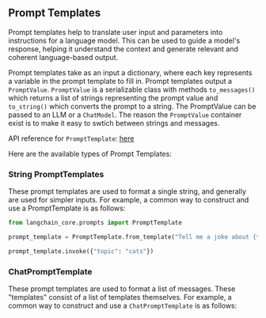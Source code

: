 ## Prompt Templates

Prompt templates help to translate user input and parameters into instructions for a language model. This can be used to guide a model's response, helping it understand the context and generate relevant and coherent language-based output.

Prompt templates take as an input a dictionary, where each key represents a variable in the prompt template to fill in.
Prompt templates output a `PromptValue`. `PromptValue` is a serializable class with methods `to_messages()` which returns a list of strings representing the prompt value and `to_string()` which converts the prompt to a string.
The PromptValue can be passed to an LLM or a `ChatModel`. The reason the `PromptValue` container exist is to make it easy to swtich between strings and messages.

API reference for `PromptTemplate`: [here](https://python.langchain.com/api_reference/core/prompts/langchain_core.prompts.prompt.PromptTemplate.html)

Here are the available types of Prompt Templates:

### String PromptTemplates

These prompt templates are used to format a single string, and generally are used for simpler inputs. For example, a common way to construct and use a PromptTemplate is as follows:

```python
from langchain_core.prompts import PromptTemplate

prompt_template = PromptTemplate.from_template("Tell me a joke about {topic}")

prompt_template.invoke({"topic": "cats"})
```

### ChatPromptTemplate

These prompt templates are used to format a list of messages. These "templates" consist of a list of templates themselves. For example, a common way to construct and use a `ChatPromptTemplate` is as follows:

```python

```

